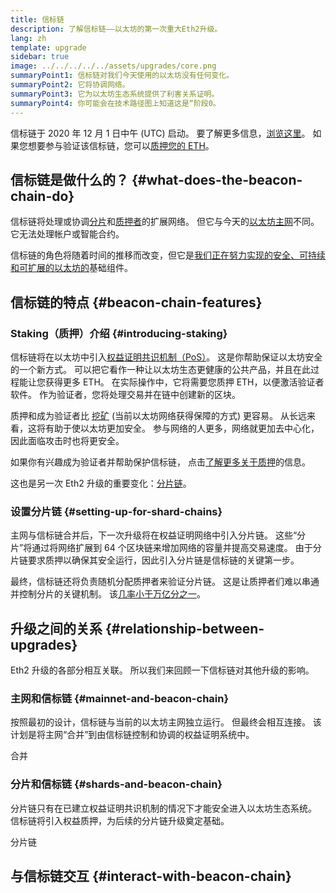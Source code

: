 ```yaml
---
title: 信标链
description: 了解信标链——以太坊的第一次重大Eth2升级。
lang: zh
template: upgrade
sidebar: true
image: ../../../../../assets/upgrades/core.png
summaryPoint1: 信标链对我们今天使用的以太坊没有任何变化。
summaryPoint2: 它将协调网络。
summaryPoint3: 它为以太坊生态系统提供了利害关系证明。
summaryPoint4: 你可能会在技术路径图上知道这是“阶段0。
---
```


<UpgradeStatus isShipped date="发货了！">
    信标链于 2020 年 12 月 1 日中午 (UTC) 启动。 要了解更多信息，<a href="https://beaconscan.com/">浏览这里</a>。 如果您想要参与验证该信标链，您可以<a href="/staking/">质押您的 ETH</a>。
</UpgradeStatus>

## 信标链是做什么的？ {#what-does-the-beacon-chain-do}

信标链将处理或协调[分片](/upgrades/shard-chains/)和[质押者](/staking/)的扩展网络。 但它与今天的[以太坊主网](/glossary/#mainnet)不同。 它无法处理帐户或智能合约。

信标链的角色将随着时间的推移而改变，但它是[我们正在努力实现的安全、可持续和可扩展的以太坊的](/eth2/vision/)基础组件。

## 信标链的特点 {#beacon-chain-features}

### Staking（质押）介绍 {#introducing-staking}

信标链将在以太坊中引入[权益证明共识机制（PoS）](/developers/docs/consensus-mechanisms/pos/)。 这是你帮助保证以太坊安全的一个新方式。 可以把它看作一种让以太坊生态更健康的公共产品，并且在此过程能让您获得更多 ETH。 在实际操作中，它将需要您质押 ETH，以便激活验证者软件。 作为验证者，您将处理交易并在链中创建新的区块。

质押和成为验证者比 [挖矿](/developers/docs/mining/) (当前以太坊网络获得保障的方式) 更容易。 从长远来看，这将有助于使以太坊更加安全。 参与网络的人更多，网络就更加去中心化，因此面临攻击时也将更安全。

<InfoBanner emoji=":money_bag:">
如果你有兴趣成为验证者并帮助保护信标链， 点击<a href="/staking/">了解更多关于质押</a>的信息。
</InfoBanner>

这也是另一次 Eth2 升级的重要变化：[分片链](/upgrades/shard-chains/)。

### 设置分片链 {#setting-up-for-shard-chains}

主网与信标链合并后，下一次升级将在权益证明网络中引入分片链。 这些“分片”将通过将网络扩展到 64 个区块链来增加网络的容量并提高交易速度。 由于分片链要求质押以确保其安全运行，因此引入分片链是信标链的关键第一步。

最终，信标链还将负责随机分配质押者来验证分片链。 这是让质押者们难以串通并控制分片的关键机制。 该[几率小于万亿分之一](https://medium.com/@chihchengliang/minimum-committee-size-explained-67047111fa20)。

## 升级之间的关系 {#relationship-between-upgrades}

Eth2 升级的各部分相互关联。 所以我们来回顾一下信标链对其他升级的影响。

### 主网和信标链 {#mainnet-and-beacon-chain}

按照最初的设计，信标链与当前的以太坊主网独立运行。 但最终会相互连接。 该计划是将主网“合并”到由信标链控制和协调的权益证明系统中。

<ButtonLink to="/upgrades/merge/">合并</ButtonLink>

### 分片和信标链 {#shards-and-beacon-chain}

分片链只有在已建立权益证明共识机制的情况下才能安全进入以太坊生态系统。 信标链将引入权益质押，为后续的分片链升级奠定基础。

<ButtonLink to="/upgrades/shard-chains/">分片链</ButtonLink>

<Divider />

## 与信标链交互 {#interact-with-beacon-chain}

<Eth2BeaconChainActions />
